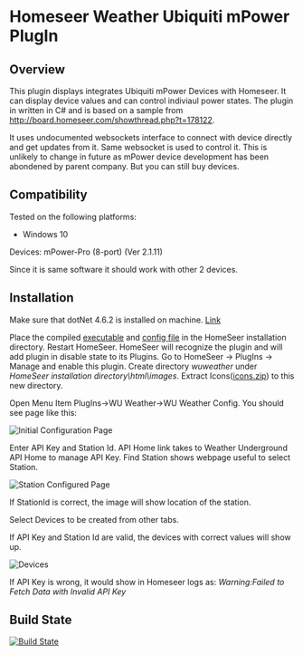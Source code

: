 ﻿Homeseer Weather Ubiquiti mPower PlugIn
=====================================
Overview
--------
This plugin displays integrates Ubiquiti mPower Devices with Homeseer. It can display device values and can control indiviaul power states.
The plugin in written in C# and is based on a sample from http://board.homeseer.com/showthread.php?t=178122.

It uses undocumented websockets interface to connect with device directly and get updates from it. Same websocket is used to control it. This is unlikely to change in future as mPower device development has been abondened by parent company. But you can still buy devices.

Compatibility
------------
Tested on the following platforms:
* Windows 10

Devices:
mPower-Pro (8-port) (Ver 2.1.11)

Since it is same software it should work with other 2 devices.

Installation
-----------
Make sure that dotNet 4.6.2 is installed on machine. [Link](https://support.microsoft.com/en-us/help/3151802/the-.net-framework-4.6.2-web-installer-for-windows)

Place the compiled [executable](https://ci.appveyor.com/project/dk307/hspi-wuweather/build/artifacts?branch=master) and [config file](https://ci.appveyor.com/project/dk307/hspi-wuweather/build/artifacts?branch=master) in the HomeSeer installation directory. Restart HomeSeer. HomeSeer will recognize the plugin and will add plugin in disable state to its Plugins. Go to HomeSeer -> PlugIns -> Manage and enable this plugin. Create directory *wuweather* under *HomeSeer installation directory\html\images*. Extract Icons([icons.zip](/asserts/Icons.zip)) to this new directory.

Open Menu Item PlugIns->WU Weather->WU Weather Config. You should see page like this:

![Initial Configuration Page](/asserts/Initial.png "Initial Configuration Setting Page")

Enter API Key and Station Id. API Home link takes to Weather Underground API Home to manage API Key. Find Station shows webpage useful to select Station.

![Station Configured Page](/asserts/Configured.png "Configuration Set Page")

If StationId is correct, the image will show location of the station.

Select Devices to be created from other tabs.

If API Key and Station Id are valid, the devices with correct values will show up.

![Devices](/asserts/Devices.png "Devices")

If API Key is wrong, it would show in Homeseer logs as:
*Warning:Failed to Fetch Data with Invalid API Key*

Build State
-----------
[![Build State](https://ci.appveyor.com/api/projects/status/github/dk307/HSPI_UbiquitiMPower?branch=master&svg=true)](https://ci.appveyor.com/project/dk307/HSPI-UbiquitiMPower/build/artifacts?branch=master)

  

